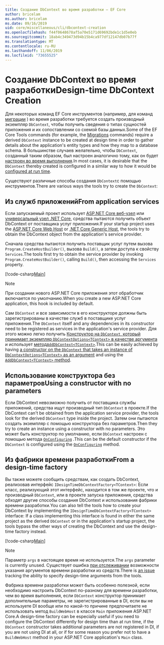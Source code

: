 ```yaml
---
title: Создание DbContext во время разработки — EF Core
author: bricelam
ms.author: bricelam
ms.date: 09/16/2019
uid: core/miscellaneous/cli/dbcontext-creation
ms.openlocfilehash: f44f0648678af5a70e5171d69692bde1c1d5e0eb
ms.sourcegitcommit: 18ab4c349473d94b15b4ca977df12147db07b77f
ms.translationtype: MT
ms.contentlocale: ru-RU
ms.lasthandoff: 11/06/2019
ms.locfileid: "73655525"
---
```

# <a name="design-time-dbcontext-creation"></a><span data-ttu-id="7799a-102">Создание DbContext во время разработки</span><span class="sxs-lookup"><span data-stu-id="7799a-102">Design-time DbContext Creation</span></span>

<span data-ttu-id="7799a-103">Для некоторых команд EF Core инструментов (например, для команд [миграции][1] ) во время разработки требуется создать производный экземпляр `DbContext`, чтобы получить сведения о типах сущностей приложения и их сопоставлении со схемой базы данных.</span><span class="sxs-lookup"><span data-stu-id="7799a-103">Some of the EF Core Tools commands (for example, the [Migrations][1] commands) require a derived `DbContext` instance to be created at design time in order to gather details about the application's entity types and how they map to a database schema.</span></span> <span data-ttu-id="7799a-104">В большинстве случаев желательно, чтобы `DbContext`, созданный таким образом, был настроен аналогично тому, как он будет [настроен во время выполнения][2].</span><span class="sxs-lookup"><span data-stu-id="7799a-104">In most cases, it is desirable that the `DbContext` thereby created is configured in a similar way to how it would be [configured at run time][2].</span></span>

<span data-ttu-id="7799a-105">Существуют различные способы создания `DbContext`с помощью инструментов.</span><span class="sxs-lookup"><span data-stu-id="7799a-105">There are various ways the tools try to create the `DbContext`:</span></span>

## <a name="from-application-services"></a><span data-ttu-id="7799a-106">Из служб приложений</span><span class="sxs-lookup"><span data-stu-id="7799a-106">From application services</span></span>

<span data-ttu-id="7799a-107">Если запускаемый проект использует [ASP.NET Core веб-узел][3] или [универсальный узел .NET Core][4], средства пытаются получить объект DbContext от поставщика услуг приложения.</span><span class="sxs-lookup"><span data-stu-id="7799a-107">If your startup project uses the [ASP.NET Core Web Host][3] or [.NET Core Generic Host][4], the tools try to obtain the DbContext object from the application's service provider.</span></span>

<span data-ttu-id="7799a-108">Сначала средства пытаются получить поставщик услуг путем вызова `Program.CreateHostBuilder()`, вызова `Build()`, а затем доступа к свойству `Services`.</span><span class="sxs-lookup"><span data-stu-id="7799a-108">The tools first try to obtain the service provider by invoking `Program.CreateHostBuilder()`, calling `Build()`, then accessing the `Services` property.</span></span>

[!code-csharp[Main](../../../../samples/core/Miscellaneous/CommandLine/ApplicationService.cs)]

> [!NOTE]
> <span data-ttu-id="7799a-109">При создании нового ASP.NET Core приложения этот обработчик включается по умолчанию.</span><span class="sxs-lookup"><span data-stu-id="7799a-109">When you create a new ASP.NET Core application, this hook is included by default.</span></span>

<span data-ttu-id="7799a-110">Сам `DbContext` и все зависимости в его конструкторе должны быть зарегистрированы в качестве служб в поставщике услуг приложения.</span><span class="sxs-lookup"><span data-stu-id="7799a-110">The `DbContext` itself and any dependencies in its constructor need to be registered as services in the application's service provider.</span></span> <span data-ttu-id="7799a-111">Для этого можно легко получить [Конструктор на `DbContext`, который принимает экземпляр `DbContextOptions<TContext>` в качестве аргумента][5] и использует [метод`AddDbContext<TContext>`][6].</span><span class="sxs-lookup"><span data-stu-id="7799a-111">This can be easily achieved by having [a constructor on the `DbContext` that takes an instance of `DbContextOptions<TContext>` as an argument][5] and using the [`AddDbContext<TContext>` method][6].</span></span>

## <a name="using-a-constructor-with-no-parameters"></a><span data-ttu-id="7799a-112">Использование конструктора без параметров</span><span class="sxs-lookup"><span data-stu-id="7799a-112">Using a constructor with no parameters</span></span>

<span data-ttu-id="7799a-113">Если DbContext невозможно получить от поставщика службы приложений, средства ищут производный тип `DbContext` в проекте.</span><span class="sxs-lookup"><span data-stu-id="7799a-113">If the DbContext can't be obtained from the application service provider, the tools look for the derived `DbContext` type inside the project.</span></span> <span data-ttu-id="7799a-114">Затем они пытаются создать экземпляр с помощью конструктора без параметров.</span><span class="sxs-lookup"><span data-stu-id="7799a-114">Then they try to create an instance using a constructor with no parameters.</span></span> <span data-ttu-id="7799a-115">Это может быть конструктор по умолчанию, если `DbContext` настроен с помощью метода [`OnConfiguring`][7] .</span><span class="sxs-lookup"><span data-stu-id="7799a-115">This can be the default constructor if the `DbContext` is configured using the [`OnConfiguring`][7] method.</span></span>

## <a name="from-a-design-time-factory"></a><span data-ttu-id="7799a-116">Из фабрики времени разработки</span><span class="sxs-lookup"><span data-stu-id="7799a-116">From a design-time factory</span></span>

<span data-ttu-id="7799a-117">Вы также можете сообщить средствам, как создать DbContext, реализовав интерфейс `IDesignTimeDbContextFactory<TContext>`: Если класс, реализующий этот интерфейс, находится в том же проекте, что и производный `DbContext`, или в проекте запуска приложения, средства обходят другие способы создания DbContext и использования фабрики времени разработки.</span><span class="sxs-lookup"><span data-stu-id="7799a-117">You can also tell the tools how to create your DbContext by implementing the `IDesignTimeDbContextFactory<TContext>` interface: If a class implementing this interface is found in either the same project as the derived `DbContext` or in the application's startup project, the tools bypass the other ways of creating the DbContext and use the design-time factory instead.</span></span>

[!code-csharp[Main](../../../../samples/core/Miscellaneous/CommandLine/BloggingContextFactory.cs)]

> [!NOTE]
> <span data-ttu-id="7799a-118">Параметр `args` в настоящее время не используется.</span><span class="sxs-lookup"><span data-stu-id="7799a-118">The `args` parameter is currently unused.</span></span> <span data-ttu-id="7799a-119">Существует ошибка [при отслеживании][8] возможности указания аргументов времени разработки из средств.</span><span class="sxs-lookup"><span data-stu-id="7799a-119">There is [an issue][8] tracking the ability to specify design-time arguments from the tools.</span></span>

<span data-ttu-id="7799a-120">Фабрика времени разработки может быть особенно полезной, если необходимо настроить DbContext по-разному для времени разработки, чем во время выполнения, если `DbContext` конструктор принимает дополнительные параметры, не зарегистрированные в DI, если вы не используете DI вообще или по какой-то причине предпочитаете не использовать метод `BuildWebHost` в классе `Main` приложения ASP.NET Core.</span><span class="sxs-lookup"><span data-stu-id="7799a-120">A design-time factory can be especially useful if you need to configure the DbContext differently for design time than at run time, if the `DbContext` constructor takes additional parameters are not registered in DI, if you are not using DI at all, or if for some reason you prefer not to have a `BuildWebHost` method in your ASP.NET Core application's `Main` class.</span></span>

  [1]: xref:core/managing-schemas/migrations/index
  [2]: xref:core/miscellaneous/configuring-dbcontext
  [3]: /aspnet/core/fundamentals/host/web-host
  [4]: /aspnet/core/fundamentals/host/generic-host
  [5]: xref:core/miscellaneous/configuring-dbcontext#constructor-argument
  [6]: xref:core/miscellaneous/configuring-dbcontext#using-dbcontext-with-dependency-injection
  [7]: xref:core/miscellaneous/configuring-dbcontext#onconfiguring
  [8]: https://github.com/aspnet/EntityFrameworkCore/issues/8332
